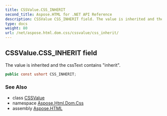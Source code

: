 ```yaml
---
title: CSSValue.CSS_INHERIT
second_title: Aspose.HTML for .NET API Reference
description: CSSValue CSS_INHERIT field. The value is inherited and the cssText contains inherit
type: docs
weight: 80
url: /net/aspose.html.dom.css/cssvalue/css_inherit/
---
```

## CSSValue.CSS_INHERIT field

The value is inherited and the cssText contains "inherit".

```csharp
public const ushort CSS_INHERIT;
```

### See Also

* class [CSSValue](../)
* namespace [Aspose.Html.Dom.Css](../../../aspose.html.dom.css/)
* assembly [Aspose.HTML](../../../)

